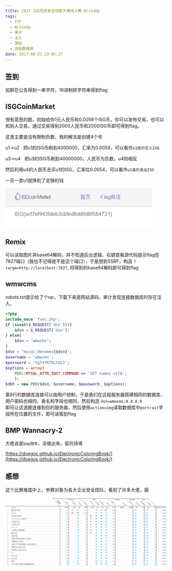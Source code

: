 ```yaml
---
title: 2017 ISG信息安全技能大赛线上赛 WriteUp
tags:
  - CTF
  - WriteUp
  - 审计
  - 注入
  - 源码
  - 远程数据库
date: 2017-08-31 23:05:27
---
```


## 签到

加群在公告得到一串字符，16进制转字符串得到flag
<!-- more -->

## ISGCoinMarket

很有意思的题，初始给你1元人民币和0.0056个ISG币，你可以发布交易，也可以和别人交易，通过交易得到2000人民币和2000ISG币即可得到flag。

这里主要是没有限制负数，我的解法是创建4个号

u1-&gt;u2   把u1的ISG币刷到4000000，汇率为0.0059，可以看作`u1低价买入ISG`

u3-&gt;u4   把u3的ISG币刷到40000000，人民币为负数，u4则相反

然后利用u4的人民币去买u1的ISG，汇率位0.0054，可以看作`u1高价卖出ISG`

一买一卖u1就挣到了足够的钱

![](/img/2017isg1.png) 

## Remix

可以读取图片并base64解码，并不知道后台逻辑，右键查看源代码提示flag在7827端口（我也不记得是不是这个端口），于是想到SSRF，构造
`?targe=http://localhost:7827`,
将得到的base64解码即可得到flag

## wmwcms

robots.txt提示给了个rar，下载下来是网站源码，审计发现连接数据库时存在注入，
```php
<?php
include_once 'func.php';
if (isset($_REQUEST['dsn'])){
    $dsn = $_REQUEST['dsn'];
} else{
    $dsn = "wmwcms";
}
$dsn = "mysql:dbname={$dsn}";
$username = 'wmwcms';
$password = '%glVYKTkLtQ22';
$options = array(
    PDO::MYSQL_ATTR_INIT_COMMAND => 'SET names utf8',
    );
$dbh = new PDO($dsn, $username, $password, $options);
```
第8行的数据库连接可以由用户控制，于是我们在远程服务器搭建相同的数据库、用户密码也相同、表名和字段也相同，然后构造
`dsn=wmwcms;8.8.8.8`  
即可让这道题连接到你的服务器，然后使用`action=img`读取数据库中`portrait`字段所在位置的文件，即可读取到flag

## BMP Wannacry-2

大佬说是`bmp隐写`，没做出来，留坑待填

[https://doegox.github.io/ElectronicColoringBook/](https://doegox.github.io/ElectronicColoringBook/)

## 感想

这个比赛难度中上，参赛对象为各大企业安全团队，看到了许多大佬，膜

![](/img/2017isg2.png)